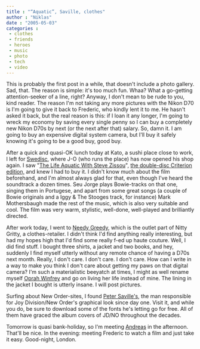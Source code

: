 ```yaml
---
title : "“Aquatic”, Saville, clothes"
author : "Niklas"
date : "2005-05-03"
categories : 
 - clothes
 - friends
 - heroes
 - music
 - photo
 - tech
 - video
---
```


This is probably the first post in a while, that doesn't include a photo gallery. Sad, that. The reason is simple: it's too much fun. Whaa? What a go-getting attention-seeker of a line, right? Anyway, I don't mean to be rude to you, kind reader. The reason I'm not taking any more pictures with the Nikon D70 is I'm going to give it back to Frederic, who kindly lent it to me. He hasn't asked it back, but the real reason is this: if I loan it any longer, I'm going to wreck my economy by saving every single penny so I can buy a completely new Nikon D70s by next (or the next after that) salary. So, damn it. I am going to buy an expensive digital system camera, but I'll buy it safely knowing it's going to be a good buy, good buy.

After a quick and quasi-OK lunch today at Kato, a sushi place close to work, I left for [Swedisc](http://www.swedisc.com), where J-O (who runs the place) has now opened his shop again. I saw "[The Life Aquatic With Steve Zissou](http://www.imdb.com/title/tt0362270)", [the double-disc Criterion edition,](http://www.criterionco.com/asp/release.asp?id=300) and knew I had to buy it. I didn't know much about the film beforehand, and I'm almost always glad for that, even though I've heard the soundtrack a dozen times. Seu Jorge plays Bowie-tracks on that one, singing them in Portugese, and apart from some great songs (a couple of Bowie originals and a Iggy & The Stooges track, for instance) Mark Mothersbaugh made the rest of the music, which is also very suitable and cool. The film was very warm, stylistic, well-done, well-played and brilliantly directed.

After work today, I went to [Needy Greedy](http://www.nittygritty.se/shop/default.aspx), which is the outlet part of Nitty Gritty, a clothes-retailer. I didn't think I'd find anything really interesting, but had my hopes high that I'd find some really f-ed up haute couture. Well, I did find stuff. I bought three shirts, a jacket and two books, and hey, suddenly I find myself utterly without any remote chance of having a D70s next month. Really, I don't care. I don't care. I don't care. How can I write in a way to make you think I don't care about getting my paws on that digital camera? I'm such a materialistic beeyatch at times, I might as well rename myself [Oprah Winfrey](http://pub.tv2.no/multimedia/na/archive/00130/People_s_Choice_Awa_130038a.jpg) and go on living her life instead of mine. The lining in the jacket I bought is utterly insane. I will post pictures.

Surfing about New Order-sites, I found [Peter Saville's](http://www.btinternet.com/~comme6/saville), the man responsible for Joy Division/New Order's graphical look since day one. Visit it, and while you do, be sure to download some of the fonts he's letting go for free. All of them have graced the album covers of JD/NO throughout the decades.

Tomorrow is quasi bank-holiday, so I'm meeting [Andreas](http://www.flickr.com/photos/andreasflodin) in the afternoon. That'll be nice. In the evening: meeting Frederic to watch a film and just take it easy. Good-night, London.
